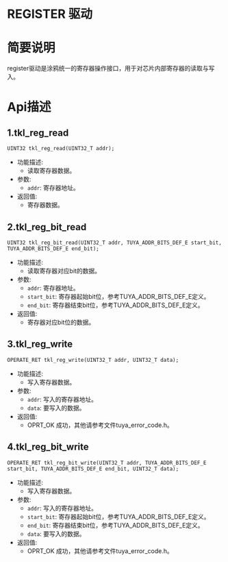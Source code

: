 # REGISTER 驱动

# 简要说明

register驱动是涂鸦统一的寄存器操作接口，用于对芯片内部寄存器的读取与写入。

# Api描述

## 1.tkl_reg_read

```
UINT32 tkl_reg_read(UINT32_T addr);
```

- 功能描述:
  - 读取寄存器数据。
- 参数:
  - `addr`: 寄存器地址。
- 返回值:
  - 寄存器数据。

## 2.tkl_reg_bit_read

```
UINT32 tkl_reg_bit_read(UINT32_T addr, TUYA_ADDR_BITS_DEF_E start_bit, TUYA_ADDR_BITS_DEF_E end_bit);
```

- 功能描述:
  - 读取寄存器对应bit的数据。
- 参数:
  - `addr`: 寄存器地址。
  - `start_bit`: 寄存器起始bit位，参考TUYA_ADDR_BITS_DEF_E定义。
  - `end_bit`: 寄存器结束bit位，参考TUYA_ADDR_BITS_DEF_E定义。
- 返回值:
  - 寄存器对应bit位的数据。

## 3.tkl_reg_write

```
OPERATE_RET tkl_reg_write(UINT32_T addr, UINT32_T data);
```

- 功能描述:
  - 写入寄存器数据。
- 参数:
  - `addr`: 写入的寄存器地址。
  - `data`: 要写入的数据。
- 返回值:
  - OPRT_OK 成功，其他请参考文件tuya_error_code.h。

## 4.tkl_reg_bit_write

```
OPERATE_RET tkl_reg_bit_write(UINT32_T addr, TUYA_ADDR_BITS_DEF_E start_bit, TUYA_ADDR_BITS_DEF_E end_bit, UINT32_T data);
```

- 功能描述:
  - 写入寄存器数据。
- 参数:
  - `addr`: 写入的寄存器地址。
  - `start_bit`: 寄存器起始bit位，参考TUYA_ADDR_BITS_DEF_E定义。
  - `end_bit`: 寄存器结束bit位，参考TUYA_ADDR_BITS_DEF_E定义。
  - `data`: 要写入的数据。
- 返回值:
  - OPRT_OK 成功，其他请参考文件tuya_error_code.h。

